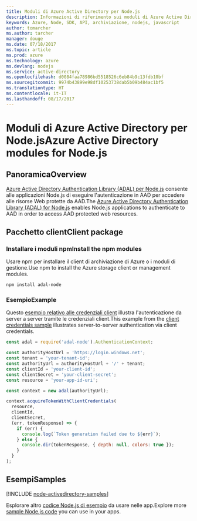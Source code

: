 ```yaml
---
title: Moduli di Azure Active Directory per Node.js
description: Informazioni di riferimento sui moduli di Azure Active Directory per Node.js
keywords: Azure, Node, SDK, API, archiviazione, nodejs, javascript
author: tomarcher
ms.author: tarcher
manager: douge
ms.date: 07/18/2017
ms.topic: article
ms.prod: azure
ms.technology: azure
ms.devlang: nodejs
ms.service: active-directory
ms.openlocfilehash: d0084faa78986bd5518526c6eb84b9c13fdb10bf
ms.sourcegitcommit: 9974b43899e98df10253738dab5b09b484ac1bf5
ms.translationtype: HT
ms.contentlocale: it-IT
ms.lasthandoff: 08/17/2017
---
```

# <a name="azure-active-directory-modules-for-nodejs"></a><span data-ttu-id="6294f-104">Moduli di Azure Active Directory per Node.js</span><span class="sxs-lookup"><span data-stu-id="6294f-104">Azure Active Directory modules for Node.js</span></span>

## <a name="overview"></a><span data-ttu-id="6294f-105">Panoramica</span><span class="sxs-lookup"><span data-stu-id="6294f-105">Overview</span></span>

<span data-ttu-id="6294f-106">[Azure Active Directory Authentication Library (ADAL) per Node.js](https://www.npmjs.com/package/adal-node) consente alle applicazioni Node.js di eseguire l'autenticazione in AAD per accedere alle risorse Web protette da AAD.</span><span class="sxs-lookup"><span data-stu-id="6294f-106">The [Azure Active Directory Authentication Library (ADAL) for Node.js](https://www.npmjs.com/package/adal-node) enables Node.js applications to authenticate to AAD in order to access AAD protected web resources.</span></span>

## <a name="client-package"></a><span data-ttu-id="6294f-107">Pacchetto client</span><span class="sxs-lookup"><span data-stu-id="6294f-107">Client package</span></span>

### <a name="install-the-npm-modules"></a><span data-ttu-id="6294f-108">Installare i moduli npm</span><span class="sxs-lookup"><span data-stu-id="6294f-108">Install the npm modules</span></span>

<span data-ttu-id="6294f-109">Usare npm per installare il client di archiviazione di Azure o i moduli di gestione.</span><span class="sxs-lookup"><span data-stu-id="6294f-109">Use npm to install the Azure storage client or management modules.</span></span>

```bash
npm install adal-node
```   

### <a name="example"></a><span data-ttu-id="6294f-110">Esempio</span><span class="sxs-lookup"><span data-stu-id="6294f-110">Example</span></span>

<span data-ttu-id="6294f-111">Questo [esempio relativo alle credenziali client](https://github.com/MSOpenTech/azure-activedirectory-library-for-nodejs/blob/master/sample/client-credentials-sample.js) illustra l'autenticazione da server a server tramite le credenziali client.</span><span class="sxs-lookup"><span data-stu-id="6294f-111">This example from the [client credentials sample](https://github.com/MSOpenTech/azure-activedirectory-library-for-nodejs/blob/master/sample/client-credentials-sample.js) illustrates server-to-server authentication via client credentials.</span></span>

```javascript
const adal = require('adal-node').AuthenticationContext;

const authorityHostUrl = 'https://login.windows.net';
const tenant = 'your-tenant-id';
const authorityUrl = authorityHostUrl + '/' + tenant;
const clientId = 'your-client-id';
const clientSecret = 'your-client-secret';
const resource = 'your-app-id-uri';

const context = new adal(authorityUrl);

context.acquireTokenWithClientCredentials(
  resource,
  clientId,
  clientSecret,
  (err, tokenResponse) => {
    if (err) {
      console.log(`Token generation failed due to ${err}`);
    } else {
      console.dir(tokenResponse, { depth: null, colors: true });
    }
  }
);
```

## <a name="samples"></a><span data-ttu-id="6294f-112">Esempi</span><span class="sxs-lookup"><span data-stu-id="6294f-112">Samples</span></span>

[!INCLUDE [node-activedirectory-samples](../docs-ref-conceptual/includes/activedirectory-samples.md)]

<span data-ttu-id="6294f-113">Esplorare altro [codice Node.js di esempio](https://azure.microsoft.com/resources/samples/?platform=nodejs) da usare nelle app.</span><span class="sxs-lookup"><span data-stu-id="6294f-113">Explore more [sample Node.js code](https://azure.microsoft.com/resources/samples/?platform=nodejs) you can use in your apps.</span></span>
